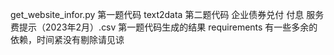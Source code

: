 get_website_infor.py 第一题代码
text2data 第二题代码
企业债券兑付 付息 服务费提示（2023年2月）.csv 第一题代码生成的结果
requirements 有一些多余的依赖，时间紧没有剔除请见谅
